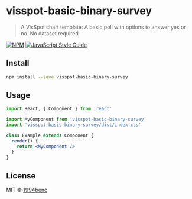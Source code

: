 # visspot-basic-binary-survey

> A VisSpot chart template: A basic poll with options to answer yes or no. No dataset required. 

[![NPM](https://img.shields.io/npm/v/visspot-basic-binary-survey.svg)](https://www.npmjs.com/package/visspot-basic-binary-survey) [![JavaScript Style Guide](https://img.shields.io/badge/code_style-standard-brightgreen.svg)](https://standardjs.com)

## Install

```bash
npm install --save visspot-basic-binary-survey
```

## Usage

```jsx
import React, { Component } from 'react'

import MyComponent from 'visspot-basic-binary-survey'
import 'visspot-basic-binary-survey/dist/index.css'

class Example extends Component {
  render() {
    return <MyComponent />
  }
}
```

## License

MIT © [1994benc](https://github.com/1994benc)
